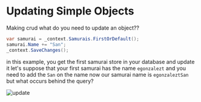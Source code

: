 # Updating Simple Objects

Making crud what do you need to update an object??

```csharp
var samurai = _context.Samurais.FirstOrDefault();
samurai.Name += "San";
_context.SaveChanges();
```

in this example, you get the first samurai store in your database and update it let's suppose that your first samurai has the name `egonzalezt` and you need to add the `San` on the name now our samurai name is `egonzaleztSan` but what occurs behind the query?

![update](https://user-images.githubusercontent.com/53051438/197415400-7ef44481-3b9f-4db1-a49c-f42b15806ac1.png)
